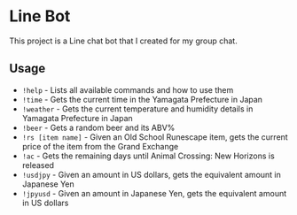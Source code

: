 # Line Bot

This project is a Line chat bot that I created for my group chat.

## Usage

- `!help` - Lists all available commands and how to use them
- `!time` - Gets the current time in the Yamagata Prefecture in Japan
- `!weather` - Gets the current temperature and humidity details in Yamagata Prefecture in Japan
- `!beer` - Gets a random beer and its ABV%
- `!rs [item name]` - Given an Old School Runescape item, gets the current price of the item from the Grand Exchange
- `!ac` - Gets the remaining days until Animal Crossing: New Horizons is released
- `!usdjpy` - Given an amount in US dollars, gets the equivalent amount in Japanese Yen
- `!jpyusd` - Given an amount in Japanese Yen, gets the equivalent amount in US dollars
